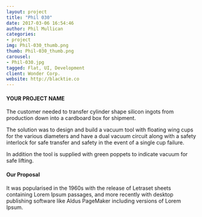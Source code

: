 ```yaml
---
layout: project
title: "Phil 030"
date: 2017-03-06 16:54:46
author: Phil Mullican
categories:
- project
img: Phil-030_thumb.png
thumb: Phil-030_thumb.png
carousel:
- Phil-030.jpg
tagged: Flat, UI, Development
client: Wonder Corp.
website: http://blacktie.co
---
```

#### YOUR PROJECT NAME
The customer needed to transfer cylinder shape silicon ingots from production down into a cardboard box for shipment.

The solution was to design and build a vacuum tool with floating wing cups for the various diameters and have a dual vacuum circuit along with a safety interlock for safe transfer and safety in the event of a single cup failure.

In addition the tool is supplied with green poppets to indicate vacuum for safe lifting.

#### Our Proposal
It was popularised in the 1960s with the release of Letraset sheets containing Lorem Ipsum passages, and more recently with desktop publishing software like Aldus PageMaker including versions of Lorem Ipsum.
